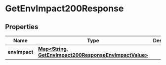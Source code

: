 

# GetEnvImpact200Response


## Properties

| Name | Type | Description | Notes |
|------------ | ------------- | ------------- | -------------|
|**envImpact** | [**Map&lt;String, GetEnvImpact200ResponseEnvImpactValue&gt;**](GetEnvImpact200ResponseEnvImpactValue.md) |  |  [optional] |



